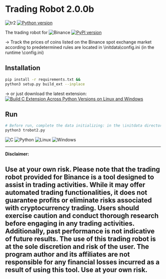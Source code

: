 # Trading Robot 2.0.0b
![tr2](https://img.shields.io/badge/thehomemadecode-Trading_Robot_2-blue)
[![Python version](https://img.shields.io/pypi/pyversions/binance-connector)](https://www.python.org/downloads/)

The trading robot for
![Binance](https://img.shields.io/badge/Binance-FCD535?style=for-the-badge&logo=binance&logoColor=white)
[![PyPI version](https://img.shields.io/pypi/v/binance-connector)](https://pypi.python.org/pypi/binance-connector)

-> Track the prices of coins listed on the Binance spot exchange market according to predetermined rules are located in \initdata\config.ini (in the runtime \config.ini)

## Installation
```bash
pip install -r requirements.txt &&
python3 setup.py build_ext --inplace
```
-> or just download the latest extension: [![Build C Extension Across Python Versions on Linux and Windows](https://github.com/thehomemadecode/trobot2/actions/workflows/python-package.yml/badge.svg?branch=main)](https://github.com/thehomemadecode/trobot2/actions/workflows/python-package.yml)

## Run
```bash
# Before run, complete the data initializing: in the \initdata directory run: python3 init_multi.py
python3 trobot2.py
```
![C](https://img.shields.io/badge/c-%2300599C.svg?style=for-the-badge&logo=c%2B%2B&logoColor=white)
![Python](https://img.shields.io/badge/python-3670A0?style=for-the-badge&logo=python&logoColor=ffdd54)
![Linux](https://img.shields.io/badge/Linux-FFFFFF?style=for-the-badge&logo=linux&logoColor=black)
![Windows](https://img.shields.io/badge/Windows-0078D6?style=for-the-badge&logo=windows&logoColor=white)

---
**Disclaimer:**

Use at your own risk. Please note that the trading robot provided for Binance is a tool designed to assist in trading activities. While it may offer automated trading functionalities, it does not guarantee profits or eliminate risks associated with cryptocurrency trading. Users should exercise caution and conduct thorough research before engaging in any trading activities. Additionally, past performance is not indicative of future results. The use of this trading robot is at the sole discretion and risk of the user. The program author and its affiliates are not responsible for any financial losses incurred as a result of using this tool. Use at your own risk.
---
